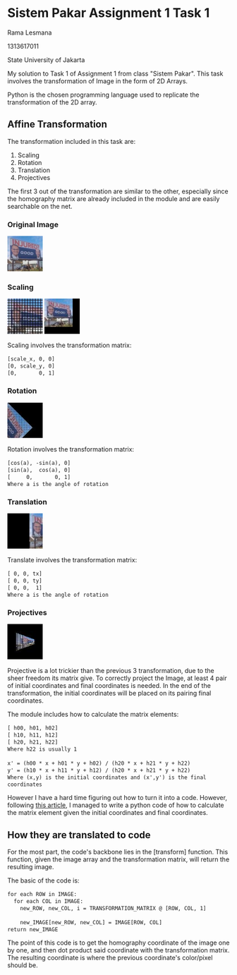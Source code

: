 # Sistem Pakar Assignment 1 Task 1
Rama Lesmana

1313617011

State University of Jakarta

My solution to Task 1 of Assignment 1 from class "Sistem Pakar".
This task involves the transformation of Image in the form of 2D Arrays.

Python is the chosen programming language used to replicate the transformation of the 2D array.

## Affine Transformation
The transformation included in this task are:
1. Scaling
2. Rotation
3. Translation
4. Projectives

The first 3 out of the transformation are similar to the other, especially since the homography matrix are already included in the module and are easily searchable on the net.

### Original Image
![Original](/img/sample.jpg)

### Scaling
![Scaling](/img/sample_scale.jpg) 
![Scaling](/img/sample_scale2.jpg) 

Scaling involves the transformation matrix:
```
[scale_x, 0, 0]
[0, scale_y, 0]
[0,       0, 1]
```

### Rotation
![Rotation](/img/sample_rotate.jpg)

Rotation involves the transformation matrix:
```
[cos(a), -sin(a), 0]
[sin(a),  cos(a), 0]
[     0,       0, 1]
Where a is the angle of rotation
``` 

### Translation
![Translation](/img/sample_translate.jpg)

Translate involves the transformation matrix:
```
[ 0, 0, tx]
[ 0, 0, ty]
[ 0, 0,  1]
Where a is the angle of rotation
```

### Projectives
![Perspective](/img/sample_project1.jpg)

Projective is a lot trickier than the previous 3 transformation, due to the sheer freedom its matrix give. To correctly project the Image, at least 4 pair of initial coordinates and final coordinates is needed. In the end of the transformation, the initial coordinates will be placed on its pairing final coordinates.

The module includes how to calculate the matrix elements:
```
[ h00, h01, h02]
[ h10, h11, h12]
[ h20, h21, h22]
Where h22 is usually 1

x' = (h00 * x + h01 * y + h02) / (h20 * x + h21 * y + h22)
y' = (h10 * x + h11 * y + h12) / (h20 * x + h21 * y + h22)
Where (x,y) is the initial coordinates and (x',y') is the final coordinates
```
However I have a hard time figuring out how to turn it into a code. However, following [this article](https://math.stackexchange.com/questions/494238/how-to-compute-homography-matrix-h-from-corresponding-points-2d-2d-planar-homog), I managed to write a python code of how to calculate the matrix element given the initial coordinates and final coordinates.

## How they are translated to code
For the most part, the code's backbone lies in the [transform] function. This function, given the image array and the transformation matrix, will return the resulting image.

The basic of the code is:
```
for each ROW in IMAGE:
  for each COL in IMAGE:
    new_ROW, new_COL, i = TRANSFORMATION_MATRIX @ [ROW, COL, 1]
    
    new_IMAGE[new_ROW, new_COL] = IMAGE[ROW, COL]
return new_IMAGE
```

The point of this code is to get the homography coordinate of the image one by one, and then dot product said coordinate with the transformation matrix. The resulting coordinate is where the previous coordinate's color/pixel should be.
